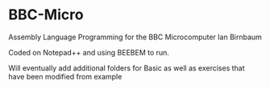 # BBC-Micro

Assembly Language Programming for the BBC Microcomputer  Ian Birnbaum

Coded on Notepad++ and using BEEBEM to run.

Will eventually add additional folders for Basic as well as exercises that have been modified from example
 
